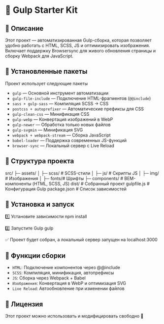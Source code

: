 # 🚀 Gulp Starter Kit

## 📌 Описание
Этот проект — автоматизированная Gulp-сборка, которая позволяет удобно работать с HTML, SCSS, JS и оптимизировать изображения. Включает поддержку Browsersync для живого обновления страницы и сборку Webpack для JavaScript.

## 🔹 Установленные пакеты
Проект использует следующие пакеты

- `gulp` — Основной инструмент автоматизации  
- `gulp-file-include` — Подключение HTML-фрагментов (`@@include`)  
- `sass + gulp-sass` — Компиляция SCSS → CSS  
- `postcss + autoprefixer` — Автоматические префиксы для CSS  
- `gulp-clean-css` — Минификация CSS  
- `gulp-webp` — Конвертация изображений в WebP  
- `gulp-newer` — Обработка только новых файлов  
- `gulp-svgmin` — Минификация SVG  
- `webpack + webpack-stream` — Сборка JavaScript  
- `babel-loader` — Поддержка современных JS-функций  
- `browser-sync` — Локальный сервер с Live Reload  

## 🔹 Структура проекта
src/ 
├─ assets/ │ 
├─ scss/ # SCSS-стили │ 
├─ js/ # Скрипты JS │ 
├─ img/ # Изображения │ 
├─ fonts/# Шрифты 
├─ components/ # BEM-компоненты (HTML, SCSS, JS) 
dist/ # Собранный проект 
gulpfile.js # Конфигурация Gulp 
package.json # Список зависимостей 


## 🔹 Установка и запуск
1️⃣ Установите зависимости npm install

2️⃣ Запустите Gulp gulp

✅ Проект будет собран, а локальный сервер запущен на localhost:3000

## 🔹 Функции сборки
- `HTML`: Подключение компонентов через @@include
- `SCSS`: Компиляция, минификация, автопрефиксы
- `JS`: Сборка через Webpack + Babel
- `Изображения`: Конвертация в WebP и оптимизация SVG
- `Live Reload`: Автообновление при изменении файлов

## 🔹 Лицензия
Этот проект можно использовать и модифицировать свободно 🚀